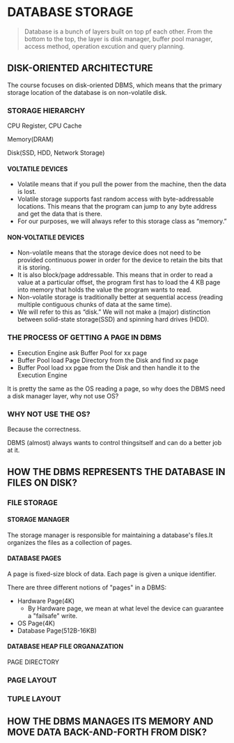 # DATABASE STORAGE

> Database is a bunch of layers built on top pf each other. From the bottom to the top, the layer is disk manager, buffer pool manager, access method, operation excution and query planning.

## DISK-ORIENTED ARCHITECTURE

The course focuses on disk-oriented DBMS, which means that the primary storage location of the database is on non-volatile disk.

### STORAGE HIERARCHY

CPU Register, CPU Cache

Memory(DRAM)

Disk(SSD, HDD, Network Storage)

#### VOLTATILE DEVICES

+ Volatile means that if you pull the power from the machine, then the data is lost.
+ Volatile storage supports fast random access with byte-addressable locations. This means that the program can jump to any byte address and get the data that is there.
+ For our purposes, we will always refer to this storage class as “memory.”

#### NON-VOLTATILE DEVICES

+ Non-volatile means that the storage device does not need to be provided continuous power in order for the device to retain the bits that it is storing.
+ It is also block/page addressable. This means that in order to read a value at a particular offset, the program first has to load the 4 KB page into memory that holds the value the program wants to read.
+ Non-volatile storage is traditionally better at sequential access (reading multiple contiguous chunks of data at the same time).
+ We will refer to this as “disk.” We will not make a (major) distinction between solid-state storage(SSD) and spinning hard drives (HDD).

### THE PROCESS OF GETTING A PAGE IN DBMS

+ Execution Engine ask Buffer Pool for xx page
+ Buffer Pool load Page Directory from the Disk and find xx page
+ Buffer Pool load xx pgae from the Disk and then handle it to the Execution Engine

It is pretty the same as the OS reading a page, so why does the DBMS need a disk manager layer, why not use OS?

### WHY NOT USE THE OS?

Because the correctness.

DBMS (almost) always wants to control thingsitself and can do a better job at it.

## HOW THE DBMS REPRESENTS THE DATABASE IN FILES ON DISK?

### FILE STORAGE

#### STORAGE MANAGER

The storage manager is responsible for maintaining a database's files.It organizes the files as a collection of pages.

#### DATABASE PAGES

A page is fixed-size block of data. Each page is given a unique identifier.

There are three different notions of "pages" in a DBMS:

+ Hardware Page(4K)
  + By Hardware page, we mean at what level the device can guarantee a "failsafe" write.
+ OS Page(4K)
+ Database Page(512B-16KB)

#### DATABASE HEAP FILE ORGANAZATION 

PAGE DIRECTORY

### PAGE LAYOUT

### TUPLE LAYOUT

## HOW THE DBMS MANAGES ITS MEMORY AND MOVE DATA BACK-AND-FORTH FROM DISK?
